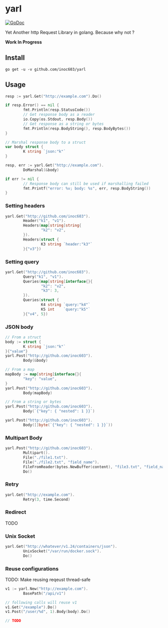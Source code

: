 # yarl

[![GoDoc](https://godoc.org/github.com/inoc603/yarl?status.svg)](http://godoc.org/github.com/inoc603/yarl)

Yet Another http Request Library in golang. Because why not ?

**Work In Progress**

## Install

```
go get -u -v github.com/inoc603/yarl
```

## Usage

```go
resp := yarl.Get("http://example.com").Do()

if resp.Error() == nil {
        fmt.Println(resp.StatusCode())
        // Get response body as a reader
        io.Copy(os.Stdout, resp.Body())
        // Get response as a string or bytes
        fmt.Println(resp.BodyString(), resp.BodyBytes())
}

// Marshal response body to a struct
var body struct {
        K string `json:"k"`
}

resp, err := yarl.Get("http://example.com").
        DoMarshal(&body)

if err != nil {
        // Response body can still be used if marshalling failed
        fmt.Printf("error: %v; body: %s", err, resp.BodyString())
}
```

### Setting headers

```go
yarl.Get("http://github.com/inoc603").
        Header("k1", "v1").
        Headers(map[string]string{
                "k2": "v2",
        }).
        Headers(struct {
                K3 string `header:"k3"`
        }{"v3"})
```

### Setting query

```go
yarl.Get("http://github.com/inoc603").
        Query("k1", "v1").
        Queries(map[string]interface{}{
                "k2": "v2",
                "k3": 3,
        }).
        Queries(struct {
                K4 string `query:"k4"`
                K5 int    `query:"k5"`
        }{"v4", 5})
```

### JSON body

```go
// From a struct
body := struct {
        K string `json:"k"`
}{"value"}
yarl.Post("http://github.com/inoc603").
        Body(&body)

// From a map
mapBody := map[string]interface{}{
        "key": "value",
}
yarl.Post("http://github.com/inoc603").
        Body(mapBody)

// From a string or bytes
yarl.Post("http://github.com/inoc603").
        Body(`{"key": { "nested": 1 }}`)

yarl.Post("http://github.com/inoc603").
        Body([]byte(`{"key": { "nested": 1 }}`))
```

### Multipart Body

```go
yarl.Post("http://github.com/inoc603").
        Multipart().
        File("./file1.txt").
        File("./file2.txt", "field_name").
        FileFromReader(bytes.NewBuffer(content), "file3.txt", "field_name_2").
        Do()
```

### Retry

```go
yarl.Get("http://example.com").
        Retry(3, time.Second)
```

### Redirect

TODO

### Unix Socket

```go
yarl.Get("http://whatever/v1.24/containers/json").
        UnixSocket("/var/run/docker.sock").
        Do()
```

### Reuse configurations

TODO: Make reusing reqeust thread-safe

```go
v1 := yarl.New("http://example.com").
        BasePath("/api/v1")

// following calls will reuse v1
v1.Get("/example").Do()
v1.Post("/user/%d", 1).Body(body).Do()

// TODO
```
